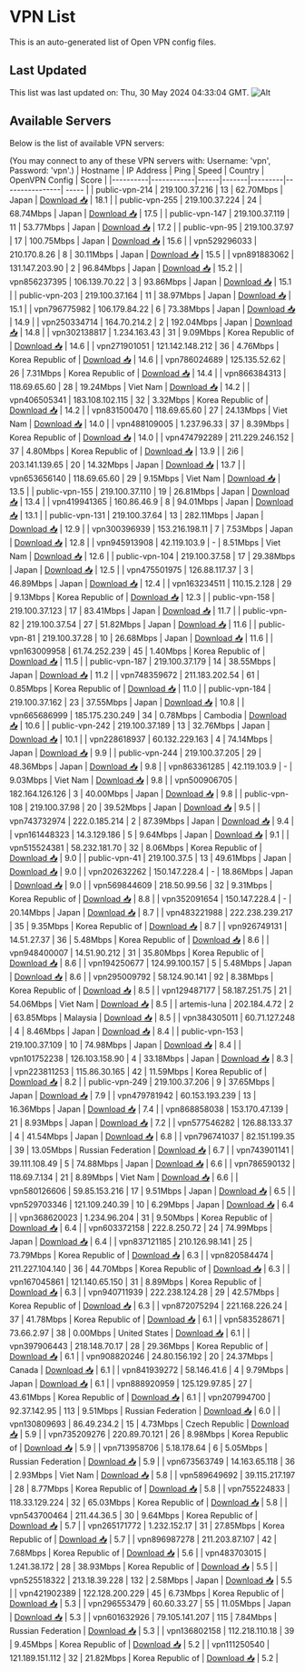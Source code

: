 # VPN List

This is an auto-generated list of Open VPN config files.

## Last Updated

This list was last updated on: Thu, 30 May 2024 04:33:04 GMT.
![Alt](https://repobeats.axiom.co/api/embed/186b98318ef1479477931607c1ad7d823f12451f.svg "Repobeats analytics image")

## Available Servers

Below is the list of available VPN servers:

(You may connect to any of these VPN servers with: Username: 'vpn', Password: 'vpn'.)
| Hostname | IP Address | Ping | Speed | Country | OpenVPN Config | Score |
|----------|------------|------|-------|---------|----------------| ----- |
| public-vpn-214 | 219.100.37.216 | 13 | 62.70Mbps | Japan | [Download 📥](./configs/server_0_JP.ovpn) | 18.1 |
| public-vpn-255 | 219.100.37.224 | 24 | 68.74Mbps | Japan | [Download 📥](./configs/server_1_JP.ovpn) | 17.5 |
| public-vpn-147 | 219.100.37.119 | 11 | 53.77Mbps | Japan | [Download 📥](./configs/server_2_JP.ovpn) | 17.2 |
| public-vpn-95 | 219.100.37.97 | 17 | 100.75Mbps | Japan | [Download 📥](./configs/server_3_JP.ovpn) | 15.6 |
| vpn529296033 | 210.170.8.26 | 8 | 30.11Mbps | Japan | [Download 📥](./configs/server_4_JP.ovpn) | 15.5 |
| vpn891883062 | 131.147.203.90 | 2 | 96.84Mbps | Japan | [Download 📥](./configs/server_5_JP.ovpn) | 15.2 |
| vpn856237395 | 106.139.70.22 | 3 | 93.86Mbps | Japan | [Download 📥](./configs/server_6_JP.ovpn) | 15.1 |
| public-vpn-203 | 219.100.37.164 | 11 | 38.97Mbps | Japan | [Download 📥](./configs/server_7_JP.ovpn) | 15.1 |
| vpn796775982 | 106.179.84.22 | 6 | 73.38Mbps | Japan | [Download 📥](./configs/server_8_JP.ovpn) | 14.9 |
| vpn250334714 | 164.70.214.2 | 2 | 192.04Mbps | Japan | [Download 📥](./configs/server_9_JP.ovpn) | 14.8 |
| vpn302138817 | 1.234.163.43 | 31 | 9.09Mbps | Korea Republic of | [Download 📥](./configs/server_10_KR.ovpn) | 14.6 |
| vpn271901051 | 121.142.148.212 | 36 | 4.76Mbps | Korea Republic of | [Download 📥](./configs/server_11_KR.ovpn) | 14.6 |
| vpn786024689 | 125.135.52.62 | 26 | 7.31Mbps | Korea Republic of | [Download 📥](./configs/server_12_KR.ovpn) | 14.4 |
| vpn866384313 | 118.69.65.60 | 28 | 19.24Mbps | Viet Nam | [Download 📥](./configs/server_13_VN.ovpn) | 14.2 |
| vpn406505341 | 183.108.102.115 | 32 | 3.32Mbps | Korea Republic of | [Download 📥](./configs/server_14_KR.ovpn) | 14.2 |
| vpn831500470 | 118.69.65.60 | 27 | 24.13Mbps | Viet Nam | [Download 📥](./configs/server_15_VN.ovpn) | 14.0 |
| vpn488109005 | 1.237.96.33 | 37 | 8.39Mbps | Korea Republic of | [Download 📥](./configs/server_16_KR.ovpn) | 14.0 |
| vpn474792289 | 211.229.246.152 | 37 | 4.80Mbps | Korea Republic of | [Download 📥](./configs/server_17_KR.ovpn) | 13.9 |
| 2i6 | 203.141.139.65 | 20 | 14.32Mbps | Japan | [Download 📥](./configs/server_18_JP.ovpn) | 13.7 |
| vpn653656140 | 118.69.65.60 | 29 | 9.15Mbps | Viet Nam | [Download 📥](./configs/server_19_VN.ovpn) | 13.5 |
| public-vpn-155 | 219.100.37.110 | 19 | 26.81Mbps | Japan | [Download 📥](./configs/server_20_JP.ovpn) | 13.4 |
| vpn419941365 | 160.86.46.9 | 8 | 94.01Mbps | Japan | [Download 📥](./configs/server_21_JP.ovpn) | 13.1 |
| public-vpn-131 | 219.100.37.64 | 13 | 282.11Mbps | Japan | [Download 📥](./configs/server_22_JP.ovpn) | 12.9 |
| vpn300396939 | 153.216.198.11 | 7 | 7.53Mbps | Japan | [Download 📥](./configs/server_23_JP.ovpn) | 12.8 |
| vpn945913908 | 42.119.103.9 | - | 8.51Mbps | Viet Nam | [Download 📥](./configs/server_24_VN.ovpn) | 12.6 |
| public-vpn-104 | 219.100.37.58 | 17 | 29.38Mbps | Japan | [Download 📥](./configs/server_25_JP.ovpn) | 12.5 |
| vpn475501975 | 126.88.117.37 | 3 | 46.89Mbps | Japan | [Download 📥](./configs/server_26_JP.ovpn) | 12.4 |
| vpn163234511 | 110.15.2.128 | 29 | 9.13Mbps | Korea Republic of | [Download 📥](./configs/server_27_KR.ovpn) | 12.3 |
| public-vpn-158 | 219.100.37.123 | 17 | 83.41Mbps | Japan | [Download 📥](./configs/server_28_JP.ovpn) | 11.7 |
| public-vpn-82 | 219.100.37.54 | 27 | 51.82Mbps | Japan | [Download 📥](./configs/server_29_JP.ovpn) | 11.6 |
| public-vpn-81 | 219.100.37.28 | 10 | 26.68Mbps | Japan | [Download 📥](./configs/server_30_JP.ovpn) | 11.6 |
| vpn163009958 | 61.74.252.239 | 45 | 1.40Mbps | Korea Republic of | [Download 📥](./configs/server_31_KR.ovpn) | 11.5 |
| public-vpn-187 | 219.100.37.179 | 14 | 38.55Mbps | Japan | [Download 📥](./configs/server_32_JP.ovpn) | 11.2 |
| vpn748359672 | 211.183.202.54 | 61 | 0.85Mbps | Korea Republic of | [Download 📥](./configs/server_33_KR.ovpn) | 11.0 |
| public-vpn-184 | 219.100.37.162 | 23 | 37.55Mbps | Japan | [Download 📥](./configs/server_34_JP.ovpn) | 10.8 |
| vpn665686999 | 185.175.230.249 | 34 | 0.78Mbps | Cambodia | [Download 📥](./configs/server_35_KH.ovpn) | 10.6 |
| public-vpn-242 | 219.100.37.189 | 13 | 32.76Mbps | Japan | [Download 📥](./configs/server_36_JP.ovpn) | 10.1 |
| vpn228618937 | 60.132.229.163 | 4 | 74.14Mbps | Japan | [Download 📥](./configs/server_37_JP.ovpn) | 9.9 |
| public-vpn-244 | 219.100.37.205 | 29 | 48.36Mbps | Japan | [Download 📥](./configs/server_38_JP.ovpn) | 9.8 |
| vpn863361285 | 42.119.103.9 | - | 9.03Mbps | Viet Nam | [Download 📥](./configs/server_39_VN.ovpn) | 9.8 |
| vpn500906705 | 182.164.126.126 | 3 | 40.00Mbps | Japan | [Download 📥](./configs/server_40_JP.ovpn) | 9.8 |
| public-vpn-108 | 219.100.37.98 | 20 | 39.52Mbps | Japan | [Download 📥](./configs/server_41_JP.ovpn) | 9.5 |
| vpn743732974 | 222.0.185.214 | 2 | 87.39Mbps | Japan | [Download 📥](./configs/server_42_JP.ovpn) | 9.4 |
| vpn161448323 | 14.3.129.186 | 5 | 9.64Mbps | Japan | [Download 📥](./configs/server_43_JP.ovpn) | 9.1 |
| vpn515524381 | 58.232.181.70 | 32 | 8.06Mbps | Korea Republic of | [Download 📥](./configs/server_44_KR.ovpn) | 9.0 |
| public-vpn-41 | 219.100.37.5 | 13 | 49.61Mbps | Japan | [Download 📥](./configs/server_45_JP.ovpn) | 9.0 |
| vpn202632262 | 150.147.228.4 | - | 18.86Mbps | Japan | [Download 📥](./configs/server_46_JP.ovpn) | 9.0 |
| vpn569844609 | 218.50.99.56 | 32 | 9.31Mbps | Korea Republic of | [Download 📥](./configs/server_47_KR.ovpn) | 8.8 |
| vpn352091654 | 150.147.228.4 | - | 20.14Mbps | Japan | [Download 📥](./configs/server_48_JP.ovpn) | 8.7 |
| vpn483221988 | 222.238.239.217 | 35 | 9.35Mbps | Korea Republic of | [Download 📥](./configs/server_49_KR.ovpn) | 8.7 |
| vpn926749131 | 14.51.27.37 | 36 | 5.48Mbps | Korea Republic of | [Download 📥](./configs/server_50_KR.ovpn) | 8.6 |
| vpn948400007 | 14.51.90.212 | 31 | 35.80Mbps | Korea Republic of | [Download 📥](./configs/server_51_KR.ovpn) | 8.6 |
| vpn194250677 | 124.99.100.157 | 5 | 5.48Mbps | Japan | [Download 📥](./configs/server_52_JP.ovpn) | 8.6 |
| vpn295009792 | 58.124.90.141 | 92 | 8.38Mbps | Korea Republic of | [Download 📥](./configs/server_53_KR.ovpn) | 8.5 |
| vpn129487177 | 58.187.251.75 | 21 | 54.06Mbps | Viet Nam | [Download 📥](./configs/server_54_VN.ovpn) | 8.5 |
| artemis-luna | 202.184.4.72 | 2 | 63.85Mbps | Malaysia | [Download 📥](./configs/server_55_MY.ovpn) | 8.5 |
| vpn384305011 | 60.71.127.248 | 4 | 8.46Mbps | Japan | [Download 📥](./configs/server_56_JP.ovpn) | 8.4 |
| public-vpn-153 | 219.100.37.109 | 10 | 74.98Mbps | Japan | [Download 📥](./configs/server_57_JP.ovpn) | 8.4 |
| vpn101752238 | 126.103.158.90 | 4 | 33.18Mbps | Japan | [Download 📥](./configs/server_58_JP.ovpn) | 8.3 |
| vpn223811253 | 115.86.30.165 | 42 | 11.59Mbps | Korea Republic of | [Download 📥](./configs/server_59_KR.ovpn) | 8.2 |
| public-vpn-249 | 219.100.37.206 | 9 | 37.65Mbps | Japan | [Download 📥](./configs/server_60_JP.ovpn) | 7.9 |
| vpn479781942 | 60.153.193.239 | 13 | 16.36Mbps | Japan | [Download 📥](./configs/server_61_JP.ovpn) | 7.4 |
| vpn868858038 | 153.170.47.139 | 21 | 8.93Mbps | Japan | [Download 📥](./configs/server_62_JP.ovpn) | 7.2 |
| vpn577546282 | 126.88.133.37 | 4 | 41.54Mbps | Japan | [Download 📥](./configs/server_63_JP.ovpn) | 6.8 |
| vpn796741037 | 82.151.199.35 | 39 | 13.05Mbps | Russian Federation | [Download 📥](./configs/server_64_RU.ovpn) | 6.7 |
| vpn743901141 | 39.111.108.49 | 5 | 74.88Mbps | Japan | [Download 📥](./configs/server_65_JP.ovpn) | 6.6 |
| vpn786590132 | 118.69.7.134 | 21 | 8.89Mbps | Viet Nam | [Download 📥](./configs/server_66_VN.ovpn) | 6.6 |
| vpn580126606 | 59.85.153.216 | 17 | 9.51Mbps | Japan | [Download 📥](./configs/server_67_JP.ovpn) | 6.5 |
| vpn529703346 | 121.109.240.39 | 10 | 6.29Mbps | Japan | [Download 📥](./configs/server_68_JP.ovpn) | 6.4 |
| vpn368620023 | 1.234.96.204 | 31 | 9.50Mbps | Korea Republic of | [Download 📥](./configs/server_69_KR.ovpn) | 6.4 |
| vpn603372158 | 222.8.250.72 | 24 | 74.99Mbps | Japan | [Download 📥](./configs/server_70_JP.ovpn) | 6.4 |
| vpn837121185 | 210.126.98.141 | 25 | 73.79Mbps | Korea Republic of | [Download 📥](./configs/server_71_KR.ovpn) | 6.3 |
| vpn820584474 | 211.227.104.140 | 36 | 44.70Mbps | Korea Republic of | [Download 📥](./configs/server_72_KR.ovpn) | 6.3 |
| vpn167045861 | 121.140.65.150 | 31 | 8.89Mbps | Korea Republic of | [Download 📥](./configs/server_73_KR.ovpn) | 6.3 |
| vpn940711939 | 222.238.124.28 | 29 | 42.57Mbps | Korea Republic of | [Download 📥](./configs/server_74_KR.ovpn) | 6.3 |
| vpn872075294 | 221.168.226.24 | 37 | 41.78Mbps | Korea Republic of | [Download 📥](./configs/server_75_KR.ovpn) | 6.1 |
| vpn583528671 | 73.66.2.97 | 38 | 0.00Mbps | United States | [Download 📥](./configs/server_76_US.ovpn) | 6.1 |
| vpn397906443 | 218.148.70.17 | 28 | 29.36Mbps | Korea Republic of | [Download 📥](./configs/server_77_KR.ovpn) | 6.1 |
| vpn908820246 | 24.80.156.192 | 20 | 24.37Mbps | Canada | [Download 📥](./configs/server_78_CA.ovpn) | 6.1 |
| vpn841939272 | 58.146.41.6 | 4 | 9.79Mbps | Japan | [Download 📥](./configs/server_79_JP.ovpn) | 6.1 |
| vpn888920959 | 125.129.97.85 | 27 | 43.61Mbps | Korea Republic of | [Download 📥](./configs/server_80_KR.ovpn) | 6.1 |
| vpn207994700 | 92.37.142.95 | 113 | 9.51Mbps | Russian Federation | [Download 📥](./configs/server_81_RU.ovpn) | 6.0 |
| vpn130809693 | 86.49.234.2 | 15 | 4.73Mbps | Czech Republic | [Download 📥](./configs/server_82_CZ.ovpn) | 5.9 |
| vpn735209276 | 220.89.70.121 | 26 | 8.98Mbps | Korea Republic of | [Download 📥](./configs/server_83_KR.ovpn) | 5.9 |
| vpn713958706 | 5.18.178.64 | 6 | 5.05Mbps | Russian Federation | [Download 📥](./configs/server_84_RU.ovpn) | 5.9 |
| vpn673563749 | 14.163.65.118 | 36 | 2.93Mbps | Viet Nam | [Download 📥](./configs/server_85_VN.ovpn) | 5.8 |
| vpn589649692 | 39.115.217.197 | 28 | 8.77Mbps | Korea Republic of | [Download 📥](./configs/server_86_KR.ovpn) | 5.8 |
| vpn755224833 | 118.33.129.224 | 32 | 65.03Mbps | Korea Republic of | [Download 📥](./configs/server_87_KR.ovpn) | 5.8 |
| vpn543700464 | 211.44.36.5 | 30 | 9.64Mbps | Korea Republic of | [Download 📥](./configs/server_88_KR.ovpn) | 5.7 |
| vpn265171772 | 1.232.152.17 | 31 | 27.85Mbps | Korea Republic of | [Download 📥](./configs/server_89_KR.ovpn) | 5.7 |
| vpn896987278 | 211.203.87.107 | 42 | 7.68Mbps | Korea Republic of | [Download 📥](./configs/server_90_KR.ovpn) | 5.6 |
| vpn483703015 | 1.241.38.172 | 28 | 38.93Mbps | Korea Republic of | [Download 📥](./configs/server_91_KR.ovpn) | 5.5 |
| vpn525518322 | 213.18.39.228 | 132 | 2.58Mbps | Japan | [Download 📥](./configs/server_92_JP.ovpn) | 5.5 |
| vpn421902389 | 122.128.200.229 | 45 | 6.73Mbps | Korea Republic of | [Download 📥](./configs/server_93_KR.ovpn) | 5.3 |
| vpn296553479 | 60.60.33.27 | 55 | 11.05Mbps | Japan | [Download 📥](./configs/server_94_JP.ovpn) | 5.3 |
| vpn601632926 | 79.105.141.207 | 115 | 7.84Mbps | Russian Federation | [Download 📥](./configs/server_95_RU.ovpn) | 5.3 |
| vpn136802158 | 112.218.110.18 | 39 | 9.45Mbps | Korea Republic of | [Download 📥](./configs/server_96_KR.ovpn) | 5.2 |
| vpn111250540 | 121.189.151.112 | 32 | 21.82Mbps | Korea Republic of | [Download 📥](./configs/server_97_KR.ovpn) | 5.2 |
